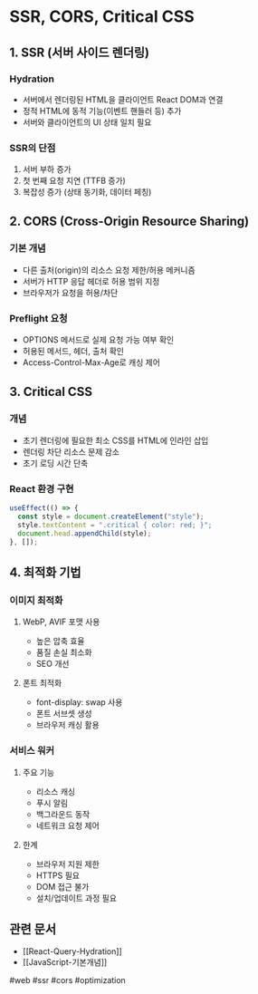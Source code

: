 # SSR, CORS, Critical CSS

## 1. SSR (서버 사이드 렌더링)

### Hydration

- 서버에서 렌더링된 HTML을 클라이언트 React DOM과 연결
- 정적 HTML에 동적 기능(이벤트 핸들러 등) 추가
- 서버와 클라이언트의 UI 상태 일치 필요

### SSR의 단점

1. 서버 부하 증가
2. 첫 번째 요청 지연 (TTFB 증가)
3. 복잡성 증가 (상태 동기화, 데이터 페칭)

## 2. CORS (Cross-Origin Resource Sharing)

### 기본 개념

- 다른 출처(origin)의 리소스 요청 제한/허용 메커니즘
- 서버가 HTTP 응답 헤더로 허용 범위 지정
- 브라우저가 요청을 허용/차단

### Preflight 요청

- OPTIONS 메서드로 실제 요청 가능 여부 확인
- 허용된 메서드, 헤더, 출처 확인
- Access-Control-Max-Age로 캐싱 제어

## 3. Critical CSS

### 개념

- 초기 렌더링에 필요한 최소 CSS를 HTML에 인라인 삽입
- 렌더링 차단 리소스 문제 감소
- 초기 로딩 시간 단축

### React 환경 구현

```javascript
useEffect(() => {
  const style = document.createElement("style");
  style.textContent = ".critical { color: red; }";
  document.head.appendChild(style);
}, []);
```

## 4. 최적화 기법

### 이미지 최적화

1. WebP, AVIF 포맷 사용

   - 높은 압축 효율
   - 품질 손실 최소화
   - SEO 개선

2. 폰트 최적화
   - font-display: swap 사용
   - 폰트 서브셋 생성
   - 브라우저 캐싱 활용

### 서비스 워커

1. 주요 기능

   - 리소스 캐싱
   - 푸시 알림
   - 백그라운드 동작
   - 네트워크 요청 제어

2. 한계
   - 브라우저 지원 제한
   - HTTPS 필요
   - DOM 접근 불가
   - 설치/업데이트 과정 필요

## 관련 문서

- [[React-Query-Hydration]]
- [[JavaScript-기본개념]]

#web #ssr #cors #optimization
